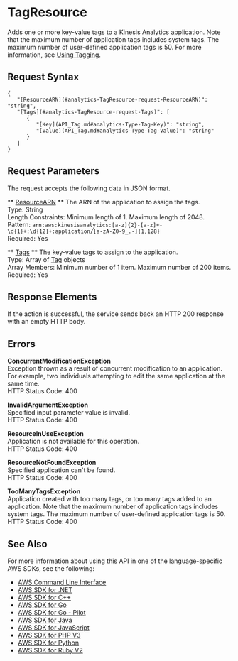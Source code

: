 # TagResource<a name="API_TagResource"></a>

Adds one or more key\-value tags to a Kinesis Analytics application\. Note that the maximum number of application tags includes system tags\. The maximum number of user\-defined application tags is 50\. For more information, see [Using Tagging](https://docs.aws.amazon.com/kinesisanalytics/latest/dev/how-tagging.html)\.

## Request Syntax<a name="API_TagResource_RequestSyntax"></a>

```
{
   "[ResourceARN](#analytics-TagResource-request-ResourceARN)": "string",
   "[Tags](#analytics-TagResource-request-Tags)": [ 
      { 
         "[Key](API_Tag.md#analytics-Type-Tag-Key)": "string",
         "[Value](API_Tag.md#analytics-Type-Tag-Value)": "string"
      }
   ]
}
```

## Request Parameters<a name="API_TagResource_RequestParameters"></a>

The request accepts the following data in JSON format\.

 ** [ResourceARN](#API_TagResource_RequestSyntax) **   <a name="analytics-TagResource-request-ResourceARN"></a>
The ARN of the application to assign the tags\.  
Type: String  
Length Constraints: Minimum length of 1\. Maximum length of 2048\.  
Pattern: `arn:aws:kinesisanalytics:[a-z]{2}-[a-z]+-\d{1}+:\d{12}+:application/[a-zA-Z0-9_.-]{1,128}`   
Required: Yes

 ** [Tags](#API_TagResource_RequestSyntax) **   <a name="analytics-TagResource-request-Tags"></a>
The key\-value tags to assign to the application\.  
Type: Array of [Tag](API_Tag.md) objects  
Array Members: Minimum number of 1 item\. Maximum number of 200 items\.  
Required: Yes

## Response Elements<a name="API_TagResource_ResponseElements"></a>

If the action is successful, the service sends back an HTTP 200 response with an empty HTTP body\.

## Errors<a name="API_TagResource_Errors"></a>

 **ConcurrentModificationException**   
Exception thrown as a result of concurrent modification to an application\. For example, two individuals attempting to edit the same application at the same time\.  
HTTP Status Code: 400

 **InvalidArgumentException**   
Specified input parameter value is invalid\.  
HTTP Status Code: 400

 **ResourceInUseException**   
Application is not available for this operation\.  
HTTP Status Code: 400

 **ResourceNotFoundException**   
Specified application can't be found\.  
HTTP Status Code: 400

 **TooManyTagsException**   
Application created with too many tags, or too many tags added to an application\. Note that the maximum number of application tags includes system tags\. The maximum number of user\-defined application tags is 50\.  
HTTP Status Code: 400

## See Also<a name="API_TagResource_SeeAlso"></a>

For more information about using this API in one of the language\-specific AWS SDKs, see the following:
+  [AWS Command Line Interface](https://docs.aws.amazon.com/goto/aws-cli/kinesisanalytics-2015-08-14/TagResource) 
+  [AWS SDK for \.NET](https://docs.aws.amazon.com/goto/DotNetSDKV3/kinesisanalytics-2015-08-14/TagResource) 
+  [AWS SDK for C\+\+](https://docs.aws.amazon.com/goto/SdkForCpp/kinesisanalytics-2015-08-14/TagResource) 
+  [AWS SDK for Go](https://docs.aws.amazon.com/goto/SdkForGoV1/kinesisanalytics-2015-08-14/TagResource) 
+  [AWS SDK for Go \- Pilot](https://docs.aws.amazon.com/goto/SdkForGoPilot/kinesisanalytics-2015-08-14/TagResource) 
+  [AWS SDK for Java](https://docs.aws.amazon.com/goto/SdkForJava/kinesisanalytics-2015-08-14/TagResource) 
+  [AWS SDK for JavaScript](https://docs.aws.amazon.com/goto/AWSJavaScriptSDK/kinesisanalytics-2015-08-14/TagResource) 
+  [AWS SDK for PHP V3](https://docs.aws.amazon.com/goto/SdkForPHPV3/kinesisanalytics-2015-08-14/TagResource) 
+  [AWS SDK for Python](https://docs.aws.amazon.com/goto/boto3/kinesisanalytics-2015-08-14/TagResource) 
+  [AWS SDK for Ruby V2](https://docs.aws.amazon.com/goto/SdkForRubyV2/kinesisanalytics-2015-08-14/TagResource) 
